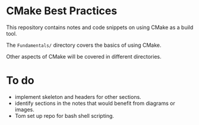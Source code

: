# CMake Best Practices

This repository contains notes and code snippets on using CMake as a build tool.

The ```Fundamentals/``` directory covers the basics of using CMake.

Other aspects of CMake will be covered in different directories.

# To do

+ implement skeleton and headers for other sections.
+ identify sections in the notes that would benefit from diagrams or images.
+ Tom set up repo for bash shell scripting.
  
